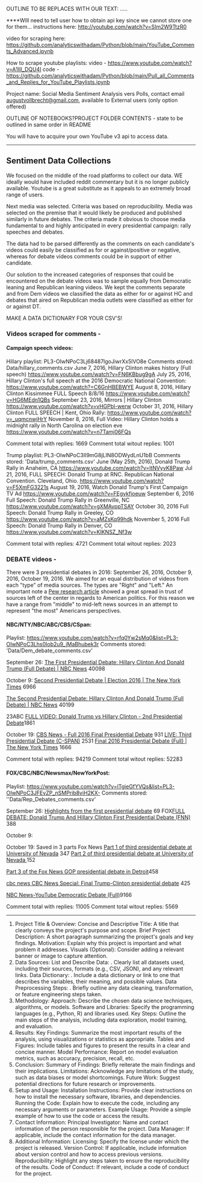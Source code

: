 OUTLINE TO BE REPLACES WITH OUR TEXT:
.....

****WIll need to tell user how to obtain api key since we cannot store one for them... instructions here:
http://youtube.com/watch?v=SIm2W9TtzR0

video for scraping here: https://github.com/analyticswithadam/Python/blob/main/YouTube_Comments_Advanced.ipynb

How to scrape youtube playlists:
video - https://www.youtube.com/watch?v=A1III_DQU4I
code -https://github.com/analyticswithadam/Python/blob/main/Pull_all_Comments_and_Replies_for_YouTube_Playlists.ipynb


Project name: Social Media Sentiment Analysis vers Polls, contact email 
augustvollbrecht@gmail.com, available to External users (only option offered)


OUTLINE OF NOTEBOOKS?PROJECT FOLDER CONTENTS - state to be outlined in same order in README


You will have to acquire your own YouTube v3 api to access data.

________________________


## Sentiment Data Collections
We focused on the middle of the road platforms to collect our data. WE ideally would have included reddit commentary but it is no longer publicly available. Youtube is a great substitute as it appeals to an extremely broad range of users.


Next media was selected. Criteria was based on reproducibility. Media was selected on the premise that it would likely be produced and published similarly in future debates. The criteria made it obvious to choose media fundamental to and highly anticipated in every presidential campaign: rally speeches and debates.


The data had to be parsed differently as the comments on each candidate's videos could easily be classified as for or against/positive or negative, whereas for debate videos comments could be in support of either candidate.

Our solution to the increased categories of responses that could be encountered on the debate videos was to sample equally from Democratic leaning and Republican leaning videos. We kept the comments separate and from Dem videos we classified the data as either for or against HC and debates that aired on Republican media outlets were classified as either for or against DT.


MAKE A DATA DICTIONARY FOR YOUR CSV'S!

### Videos scraped for comments - 

#### Campaign speech videos:
Hillary playlist: PL3-OIwNPoC3Lj68487lgoJiwrXx5lVO8e
Comments stored: Data/hillary_comments.csv
June 7, 2016, Hillary Clinton makes history (Full speech)
https://www.youtube.com/watch?v=FN6KBbug9gA
July 25, 2016, Hillary Clinton's full speech at the 2016 Democratic National Convention:
https://www.youtube.com/watch?=C6GnHBEBWYE
August 8, 2016, Hillary Clinton Kissimmee FULL Speech 8/8/16
https://www.youtube.com/watch?v=HG6MEdn1QBs
September 23, 2016, Mirrors | Hillary Clinton
https://www.youtube.com/watch?v=vHGPbl-werw
October 31, 2016, Hillary Clinton FULL SPEECH | Kent, Ohio Rally:
https://www.youtube.com/watch?v=_uqmcnwjHrY
November 8, 2016, Full Video: Hillary Clinton holds a midnight rally in North Carolina on election eve
https://www.youtube.com/watch?v=n7Tamj06FQs

Comment total with replies: 1669
Comment total witout replies: 1001

Trump playlist: PL3-OIwNPoC3II9mG8jLIN8ODWydLnU1bB
Comments stored: 'Data/trump_comments.csv'
June (May 25th, 2016), Donald Trump Rally in Anaheim, CA
https://www.youtube.com/watch?v=ltNVyvK8Paw
Jul 21, 2016, FULL SPEECH: Donald Trump at RNC. Republican National Convention. Cleveland, Ohio.
https://www.youtube.com/watch?v=F5XmFG3221s
August 19, 2016, Watch Donald Trump's First Campaign TV Ad
https://www.youtube.com/watch?v=FEgykfioeuw
September 6, 2016 Full Speech: Donald Trump Rally in Greenville, NC 
https://www.youtube.com/watch?v=gXMAvppTSAY
October 30, 2016 Full Speech: Donald Trump Rally in Greeley, CO
https://www.youtube.com/watch?v=aMZsKq99hdk
November 5, 2016 Full Speech: Donald Trump Rally in Denver, CO
https://www.youtube.com/watch?v=KIKNSZ_Nf3w

Comment total with replies: 4721
Comment total witout replies: 2023

### DEBATE videos -
There were 3 presidential debates in 2016: September 26, 2016, October 9, 2016, October 19, 2016. We aimed for an equal distribution of videos from each "type" of media sources. The types are "Right" and "Left." An important note a [Pew research article](https://www.pewresearch.org/journalism/2014/10/21/section-1-media-sources-distinct-favorites-emerge-on-the-left-and-right/) showed a great spread in trust of sources left of the center in regards to American politics. For this reason we have a range from "middle" to mid-left news sources in an attempt to represent "the most" Americans perspectives. 


#### NBC/NTY/NBC/ABC/CBS/CSpan:
Playlist: https://www.youtube.com/watch?v=rfq0Yw2sMq0&list=PL3-OIwNPoC3Lhs0Iob2u9_jMaBhubek3r
Comments stored: 'Data/Dem_debate_comments.csv'

September 26:
[The First Presidential Debate: Hillary Clinton And Donald Trump (Full Debate) | NBC News](https://www.youtube.com/watch?v=855Am6ovK7s) 40098

October 9: 
[Second Presidential Debate | Election 2016 | The New York Times](https://www.youtube.com/watch?v=rfq0Yw2sMq0) 6966

[The Second Presidential Debate: Hillary Clinton And Donald Trump (Full Debate) | NBC News](https://www.youtube.com/watch?v=FRlI2SQ0Ueg) 40199

23ABC [FULL VIDEO: Donald Trump vs Hillary Clinton - 2nd Presidential Debate](https://www.youtube.com/watch?v=h-gkBUbU_F4)1861

October 19: 
[CBS News - Full 2016 Final Presidential Debate](https://www.youtube.com/watch?v=FZ_G5j9yVIU) 931
[LIVE: Third Presidential Debate (C-SPAN)](https://www.youtube.com/watch?v=ANT_ZBhpvtw&t=173s) 2531
[Final 2016 Presidential Debate (Full) | The New York Times](https://www.youtube.com/watch?v=Z_pEb1bDN-w)   1666

Comment total with replies: 94219
Comment total witout replies: 52283

#### FOX/CBC/NBC/Newsmax/NewYorkPost:
Playlist: https://www.youtube.com/watch?v=lTgieGfYVQs&list=PL3-OIwNPoC3JFEvZP_nSMPrib8viH2KX-
Comments stored: ''Data/Rep_Debates_comments.csv'

September 26: 
[Highlights from the first presidential debate](https://www.youtube.com/watch?v=lTgieGfYVQs) 69
FOX[FULL DEBATE: Donald Trump And Hillary Clinton First Presidential Debate (FNN)](https://www.youtube.com/watch?v=lIexQNGxwog) 388

October 9:

October 19: Saved in 3 parts
Fox News
[Part 1 of third presidential debate at University of Nevada](https://www.youtube.com/watch?v=cyx5e2c1SgU)
347
[Part 2 of third presidential debate at University of Nevada
](https://www.youtube.com/watch?v=BgPENwntzKk)152

[Part 3 of the Fox News GOP presidential debate in Detroit](https://www.youtube.com/watch?v=Uaujjp3JKGY)458

[cbc news 
CBC News Special: Final Trump-Clinton presidential debate](https://www.youtube.com/watch?v=dXWdiz--X0s) 425

[NBC News-YouTube Democratic Debate (Full)](https://www.youtube.com/watch?v=ti2Nokoq1J4)9166


Comment total with replies: 11005
Comment total witout replies: 5569
________________________
1. Project Title & Overview:
Concise and Descriptive Title: A title that clearly conveys the project's purpose and scope. 
Brief Project Description: A short paragraph summarizing the project's goals and key findings. 
Motivation: Explain why this project is important and what problem it addresses. 
Visuals (Optional): Consider adding a relevant banner or image to capture attention. 
2. Data Sources:
List and Describe Data:
.
Clearly list all datasets used, including their sources, formats (e.g., CSV, JSON), and any relevant links.
Data Dictionary:
.
Include a data dictionary or link to one that describes the variables, their meaning, and possible values.
Data Preprocessing Steps:
.
Briefly outline any data cleaning, transformation, or feature engineering steps taken. 
3. Methodology:
Approach: Describe the chosen data science techniques, algorithms, or models. 
Software and Libraries: Specify the programming languages (e.g., Python, R) and libraries used. 
Key Steps: Outline the main steps of the analysis, including data exploration, model training, and evaluation. 
4. Results:
Key Findings:
Summarize the most important results of the analysis, using visualizations or statistics as appropriate.
Tables and Figures:
Include tables and figures to present the results in a clear and concise manner.
Model Performance:
Report on model evaluation metrics, such as accuracy, precision, recall, etc. 
5. Conclusion:
Summary of Findings: Briefly reiterate the main findings and their implications. 
Limitations: Acknowledge any limitations of the study, such as data biases or model shortcomings. 
Future Work: Suggest potential directions for future research or improvements. 
6. Setup and Usage:
Installation Instructions: Provide clear instructions on how to install the necessary software, libraries, and dependencies.
Running the Code: Explain how to execute the code, including any necessary arguments or parameters.
Example Usage: Provide a simple example of how to use the code or access the results. 
7. Contact Information:
Principal Investigator: Name and contact information of the person responsible for the project.
Data Manager: If applicable, include the contact information for the data manager. 
8. Additional Information:
Licensing: Specify the license under which the project is released. 
Version Control: If applicable, include information about version control and how to access previous versions. 
Reproducibility: Highlight any steps taken to ensure the reproducibility of the results. 
Code of Conduct: If relevant, include a code of conduct for the project. 